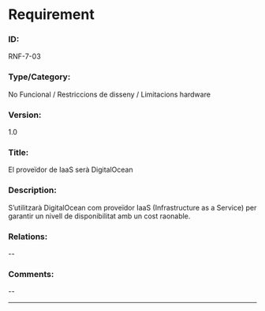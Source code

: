 # Requirement

### ID:
RNF-7-03

### Type/Category:
No Funcional / Restriccions de disseny / Limitacions hardware

### Version:
1.0

### Title:
El proveïdor de IaaS serà DigitalOcean

### Description:
S’utilitzarà DigitalOcean com proveïdor IaaS (Infrastructure as a Service) per garantir un nivell de disponibilitat amb un cost raonable.

### Relations:
--

### Comments:
--

---